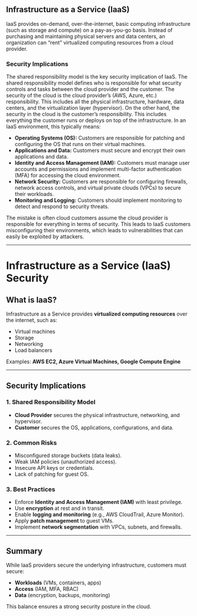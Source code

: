 ## Infrastructure as a Service (IaaS) 

IaaS provides on-demand, over-the-internet, basic computing infrastructure (such as storage and compute) on a pay-as-you-go basis. Instead of purchasing and maintaining physical servers and data centers, an organization can “rent” virtualized computing resources from a cloud provider.

### Security Implications 

The shared responsibility model is the key security implication of IaaS. The shared responsibility model defines who is responsible for what security controls and tasks between the cloud provider and the customer. The security of the cloud is the cloud provider’s (AWS, Azure, etc.) responsibility. This includes all the physical infrastructure, hardware, data centers, and the virtualization layer (hypervisor). On the other hand, the security in the cloud is the customer’s responsibility. This includes everything the customer runs or deploys on top of the infrastructure. In an IaaS environment, this typically means: 

* **Operating Systems (OS):** Customers are responsible for patching and configuring the OS that runs on their virtual machines.
* **Applications and Data:** Customers must secure and encrypt their own applications and data.
* **Identity and Access Management (IAM):** Customers must manage user accounts and permissions and implement multi-factor authentication (MFA) for accessing the cloud environment.
* **Network Security:** Customers are responsible for configuring firewalls, network access controls, and virtual private clouds (VPCs) to secure their workloads.
* **Monitoring and Logging:** Customers should implement monitoring to detect and respond to security threats.

The mistake is often cloud customers assume the cloud provider is responsible for everything in terms of security. This leads to IaaS customers misconfiguring their environments, which leads to vulnerabilities that can easily be exploited by attackers.


____________________

# Infrastructure as a Service (IaaS) Security

## What is IaaS?
Infrastructure as a Service provides **virtualized computing resources** over the internet, such as:
- Virtual machines
- Storage
- Networking
- Load balancers

Examples: **AWS EC2, Azure Virtual Machines, Google Compute Engine**

---

## Security Implications

### 1. Shared Responsibility Model
- **Cloud Provider** secures the physical infrastructure, networking, and hypervisor.  
- **Customer** secures the OS, applications, configurations, and data.  

### 2. Common Risks
- Misconfigured storage buckets (data leaks).  
- Weak IAM policies (unauthorized access).  
- Insecure API keys or credentials.  
- Lack of patching for guest OS.  

### 3. Best Practices
- Enforce **Identity and Access Management (IAM)** with least privilege.  
- Use **encryption** at rest and in transit.  
- Enable **logging and monitoring** (e.g., AWS CloudTrail, Azure Monitor).  
- Apply **patch management** to guest VMs.  
- Implement **network segmentation** with VPCs, subnets, and firewalls.  

---

## Summary
While IaaS providers secure the underlying infrastructure, customers must secure:
- **Workloads** (VMs, containers, apps)  
- **Access** (IAM, MFA, RBAC)  
- **Data** (encryption, backups, monitoring)  

This balance ensures a strong security posture in the cloud.  
